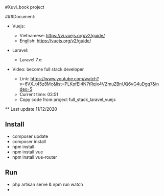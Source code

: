 #Xuvi_book project


###Document:
+ Vuejs:
    - Vietnamese: https://vi.vuejs.org/v2/guide/
    - English: https://vuejs.org/v2/guide/
+ Laravel: 
    - Laravel 7.x:

+ Video: become full stack developer
    - Link: https://www.youtube.com/watch?v=6VX_t45z8Mc&list=PLKpfEl4N7tRqIx4VZmuZBnUQ6vG4uDgq7&index=5
    - Current time: 03:51
    - Copy code from project full_stack_laravel_vuejs
 
 ** Last update 11/12/2020

## Install

+ composer update
+ composer install
+ npm install
+ npm install vue
+ npm install vue-router

## Run
+ php artisan serve & npm run watch
+ 
